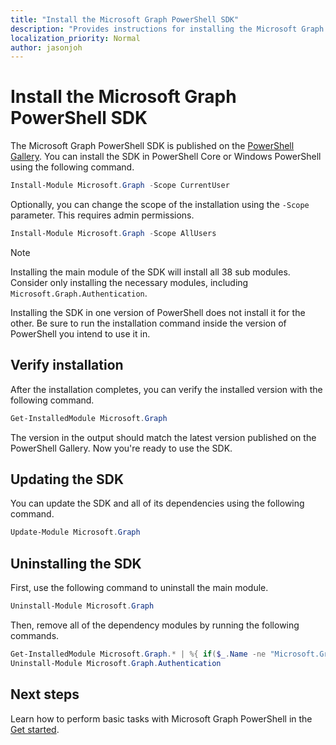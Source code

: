 ```yaml
---
title: "Install the Microsoft Graph PowerShell SDK"
description: "Provides instructions for installing the Microsoft Graph PowerShell SDK."
localization_priority: Normal
author: jasonjoh
---
```


# Install the Microsoft Graph PowerShell SDK

The Microsoft Graph PowerShell SDK is published on the [PowerShell Gallery](https://www.powershellgallery.com/packages/Microsoft.Graph). You can install the SDK in PowerShell Core or Windows PowerShell using the following command.

```powershell
Install-Module Microsoft.Graph -Scope CurrentUser
```

Optionally, you can change the scope of the installation using the `-Scope` parameter. This requires admin permissions.

```powershell
Install-Module Microsoft.Graph -Scope AllUsers
```

> [!NOTE]
> Installing the main module of the SDK will install all 38 sub modules. Consider only installing the necessary modules, including `Microsoft.Graph.Authentication`.

Installing the SDK in one version of PowerShell does not install it for the other. Be sure to run the installation command inside the version of PowerShell you intend to use it in.

## Verify installation

After the installation completes, you can verify the installed version with the following command.

```powershell
Get-InstalledModule Microsoft.Graph
```

The version in the output should match the latest version published on the PowerShell Gallery. Now you're ready to use the SDK.

## Updating the SDK

You can update the SDK and all of its dependencies using the following command.

```powershell
Update-Module Microsoft.Graph
```

## Uninstalling the SDK

First, use the following command to uninstall the main module.

```powershell
Uninstall-Module Microsoft.Graph
```

Then, remove all of the dependency modules by running the following commands.

```powershell
Get-InstalledModule Microsoft.Graph.* | %{ if($_.Name -ne "Microsoft.Graph.Authentication"){ Uninstall-Module $_.Name } }
Uninstall-Module Microsoft.Graph.Authentication
```

## Next steps

Learn how to perform basic tasks with Microsoft Graph PowerShell in the [Get started](get-started.md).
